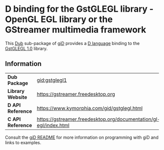 # D binding for the GstGLEGL library - OpenGL EGL library or the GStreamer multimedia framework

This [Dub](https://dub.pm/) sub-package of [giD](https://gid.dub.pm) provides a [D language](https://www.dlang.org) binding to the [GstGLEGL 1.0](https://gstreamer.freedesktop.org) library.

## Information

|     |     |
| --- | --- |
| **Dub Package**          | [gid:gstglegl1](https://code.dlang.org/packages/gid%3Agstglegl1)                 |
| **Library Website**      | https://gstreamer.freedesktop.org                                                |
| **D API Reference**      | https://www.kymorphia.com/gid/gstglegl.html                                      |
| **C API Reference**      | https://gstreamer.freedesktop.org/documentation/gl-egl/index.html                |

Consult the [giD README](https://github.com/Kymorphia/gid) for more information on programming with giD and links to examples.
